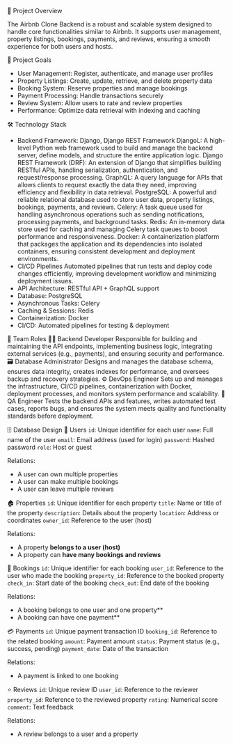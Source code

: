 📝 Project Overview

The Airbnb Clone Backend is a robust and scalable system designed to handle core functionalities similar to Airbnb. It supports user management, property listings, bookings, payments, and reviews, ensuring a smooth experience for both users and hosts.

🎯 Project Goals
- User Management: Register, authenticate, and manage user profiles
- Property Listings: Create, update, retrieve, and delete property data
- Booking System: Reserve properties and manage bookings
- Payment Processing: Handle transactions securely
- Review System: Allow users to rate and review properties
- Performance: Optimize data retrieval with indexing and caching

🛠️ Technology Stack
- Backend Framework: Django, Django REST Framework
   DjangoL: A high-level Python web framework used to build and manage the backend server, define models, and structure the entire application logic.
   Django REST Framework (DRF): An extension of Django that simplifies building RESTful APIs, handling serialization, authentication, and request/response processing.
   GraphQL: A query language for APIs that allows clients to request exactly the data they need, improving efficiency and flexibility in data retrieval.
   PostgreSQL: A powerful and reliable relational database used to store user data, property listings, bookings, payments, and reviews.
   Celery: A task queue used for handling asynchronous operations such as sending notifications, processing payments, and background tasks.
   Redis: An in-memory data store used for caching and managing Celery task queues to boost performance and responsiveness.
   Docker: A containerization platform that packages the application and its dependencies into isolated containers, ensuring consistent development and deployment environments.
- CI/CD Pipelines
Automated pipelines that run tests and deploy code changes efficiently, improving development workflow and minimizing deployment issues.
- API Architecture: RESTful API + GraphQL support
- Database: PostgreSQL
- Asynchronous Tasks: Celery
- Caching & Sessions: Redis
- Containerization: Docker
- CI/CD: Automated pipelines for testing & deployment

👥 Team Roles
 🧑‍💻 Backend Developer
   Responsible for building and maintaining the API endpoints, implementing business logic, integrating external services (e.g., payments), and ensuring security and performance.
 🗃️ Database Administrator
  Designs and manages the database schema, ensures data integrity, creates indexes for performance, and oversees backup and recovery strategies.
 ⚙️ DevOps Engineer
  Sets up and manages the infrastructure, CI/CD pipelines, containerization with Docker, deployment processes, and monitors system performance and scalability.
 🧪 QA Engineer
  Tests the backend APIs and features, writes automated test cases, reports bugs, and ensures the system meets quality and functionality standards before deployment.

🗄️ Database Design
 🧑 Users
   `id`: Unique identifier for each user
   `name`: Full name of the user
   `email`: Email address (used for login)
   `password`: Hashed password
   `role`: Host or guest

  Relations:
- A user can own multiple properties
- A user can make multiple bookings
- A user can leave multiple reviews

 🏠 Properties
  `id`: Unique identifier for each property
  `title`: Name or title of the property
  `description`: Details about the property
  `location`: Address or coordinates
  `owner_id`: Reference to the user (host)

  Relations:
- A property **belongs to a user (host)**
- A property can **have many bookings and reviews**

 📅 Bookings
  `id`: Unique identifier for each booking
  `user_id`: Reference to the user who made the booking
  `property_id`: Reference to the booked property
  `check_in`: Start date of the booking
  `check_out`: End date of the booking

  Relations:
- A booking belongs to one user and one property**
- A booking can have one payment**

 💳 Payments
  `id`: Unique payment transaction ID
  `booking_id`: Reference to the related booking
  `amount`: Payment amount
  `status`: Payment status (e.g., success, pending)
  `payment_date`: Date of the transaction

Relations:
- A payment is linked to one booking

⭐ Reviews
  `id`: Unique review ID
  `user_id`: Reference to the reviewer
  `property_id`: Reference to the reviewed property
  `rating`: Numerical score
  `comment`: Text feedback

 Relations:
  - A review belongs to a user and a property


